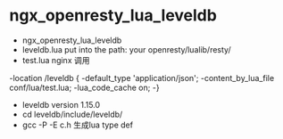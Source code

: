 ngx_openresty_lua_leveldb
=========================

 - ngx_openresty_lua_leveldb
 - leveldb.lua   put into the path: your openresty/lualib/resty/
 - test.lua     nginx 调用
 
 -location /leveldb {
 -default_type 'application/json';
 -content_by_lua_file conf/lua/test.lua;
 -lua_code_cache on;
 -}
 - leveldb version 1.15.0
 - cd leveldb/include/leveldb/
 - gcc -P -E c.h 生成lua type def  
